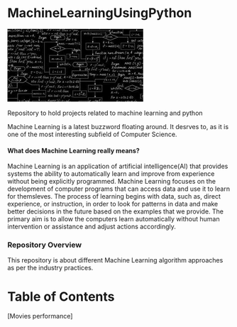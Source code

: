 # MachineLearningUsingPython
![ML1.jpg](Images/ML1.jpg)

Repository to hold projects related to machine learning and python

Machine Learning is a latest buzzword floating around. It desrves to, as it is one of the most interesting subfield of Computer Science.
#### What does Machine Learning really means?
Machine Learning is an application of artificial intelligence(AI) that provides systems the ability to automatically learn and improve from experience without being explicitly programmed.
Machine Learning focuses on the development of computer programs that can access data and use it to learn for themsleves.
The process of learning begins with data, such as, direct experience, or instruction, in order to look for patterns in data and make better decisions in the future based on the examples that we provide. The primary aim is to allow the computers learn automatically without human intervention or assistance and adjust actions accordingly. 

### Repository Overview
This repository is about different Machine Learning algorithm approaches as per the industry practices.

# Table of Contents
[Movies performance]
